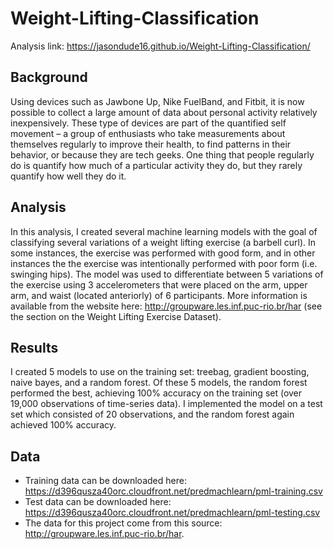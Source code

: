 # Weight-Lifting-Classification
Analysis link: https://jasondude16.github.io/Weight-Lifting-Classification/

## Background
Using devices such as Jawbone Up, Nike FuelBand, and Fitbit, it is now possible to collect a large amount of data about personal activity relatively inexpensively. These type of devices are part of the quantified self movement – a group of enthusiasts who take measurements about themselves regularly to improve their health, to find patterns in their behavior, or because they are tech geeks. One thing that people regularly do is quantify how much of a particular activity they do, but they rarely quantify how well they do it. 

## Analysis 
In this analysis, I created several machine learning models with the goal of classifying several variations of a weight lifting exercise (a barbell curl). In some instances, the exercise was performed with good form, and in other instances the the exercise was intentionally performed with poor form (i.e. swinging hips). The model was used to differentiate between 5 variations of the exercise using 3 accelerometers that were placed on the arm, upper arm, and waist (located anteriorly) of 6 participants. More information is available from the website here: http://groupware.les.inf.puc-rio.br/har (see the section on the Weight Lifting Exercise Dataset).

## Results 
I created 5 models to use on the training set: treebag, gradient boosting, naive bayes, and a random forest. Of these 5 models, the random forest performed the best, achieving 100% accuracy on the training set (over 19,000 observations of time-series data). I implemented the model on a test set which consisted of 20 observations, and the random forest again achieved 100% accuracy.

## Data
* Training data can be downloaded here: https://d396qusza40orc.cloudfront.net/predmachlearn/pml-training.csv
* Test data can be downloaded here: https://d396qusza40orc.cloudfront.net/predmachlearn/pml-testing.csv
* The data for this project come from this source: http://groupware.les.inf.puc-rio.br/har. 
